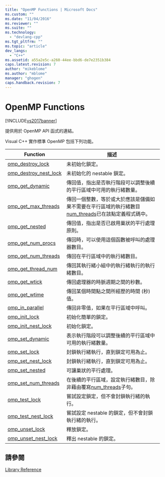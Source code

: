 ```yaml
---
title: "OpenMP Functions | Microsoft Docs"
ms.custom: ""
ms.date: "11/04/2016"
ms.reviewer: ""
ms.suite: ""
ms.technology: 
  - "devlang-cpp"
ms.tgt_pltfrm: ""
ms.topic: "article"
dev_langs: 
  - "C++"
ms.assetid: a55a2e5c-a260-44ee-bbd6-de7e2351b384
caps.latest.revision: 7
author: "mikeblome"
ms.author: "mblome"
manager: "ghogen"
caps.handback.revision: 7
---
```

# OpenMP Functions
[!INCLUDE[vs2017banner](../../../assembler/inline/includes/vs2017banner.md)]

提供用於 OpenMP API 函式的連結。  
  
 Visual C\+\+ 實作標準 OpenMP 包括下列功能。  
  
|Function|描述|  
|--------------|--------|  
|[omp\_destroy\_lock](../../../parallel/openmp/reference/omp-destroy-lock.md)|未初始化鎖定。|  
|[omp\_destroy\_nest\_lock](../../../parallel/openmp/reference/omp-destroy-nest-lock.md)|未初始化的 nestable 鎖定。|  
|[omp\_get\_dynamic](../../../parallel/openmp/reference/omp-get-dynamic.md)|傳回值，指出是否執行階段可以調整後續的平行區域中可用的執行緒數量。|  
|[omp\_get\_max\_threads](../../../parallel/openmp/reference/omp-get-max-threads.md)|傳回一個整數，等於或大於應該是儲備如果不需要在平行區域的執行緒數目[num\_threads](../../../parallel/openmp/reference/num-threads.md)已在該點定義程式碼中。|  
|[omp\_get\_nested](../../../parallel/openmp/reference/omp-get-nested.md)|傳回值，指出是否已啟用巢狀的平行處理原則。|  
|[omp\_get\_num\_procs](../../../parallel/openmp/reference/omp-get-num-procs.md)|傳回時，可以使用這個函數被呼叫的處理器數目。|  
|[omp\_get\_num\_threads](../../../parallel/openmp/reference/omp-get-num-threads.md)|傳回在平行區域中的執行緒數目。|  
|[omp\_get\_thread\_num](../../../parallel/openmp/reference/omp-get-thread-num.md)|傳回其執行緒小組中的執行緒執行的執行緒數目。|  
|[omp\_get\_wtick](../../../parallel/openmp/reference/omp-get-wtick.md)|傳回處理器的時脈週期之間的秒數。|  
|[omp\_get\_wtime](../../../parallel/openmp/reference/omp-get-wtime.md)|傳回某個時間點之間所經歷的時間 \(秒\) 值。|  
|[omp\_in\_parallel](../../../parallel/openmp/reference/omp-in-parallel.md)|傳回非零值，如果在平行區域中呼叫。|  
|[omp\_init\_lock](../../../parallel/openmp/reference/omp-init-lock.md)|初始化簡單的鎖定。|  
|[omp\_init\_nest\_lock](../../../parallel/openmp/reference/omp-init-nest-lock.md)|初始化鎖定。|  
|[omp\_set\_dynamic](../../../parallel/openmp/reference/omp-set-dynamic.md)|表示執行階段可以調整後續的平行區域中可用的執行緒數量。|  
|[omp\_set\_lock](../../../parallel/openmp/reference/omp-set-lock.md)|封鎖執行緒執行，直到鎖定可用為止。|  
|[omp\_set\_nest\_lock](../../../parallel/openmp/reference/omp-set-nest-lock.md)|封鎖執行緒執行，直到鎖定可用為止。|  
|[omp\_set\_nested](../../../parallel/openmp/reference/omp-set-nested.md)|可讓巢狀的平行處理。|  
|[omp\_set\_num\_threads](../../../parallel/openmp/reference/omp-set-num-threads.md)|在後續的平行區域，設定執行緒數目，除非藉由覆寫[num\_threads](../../../parallel/openmp/reference/num-threads.md)子句。|  
|[omp\_test\_lock](../../../parallel/openmp/reference/omp-test-lock.md)|嘗試設定鎖定，但不會封鎖執行緒的執行。|  
|[omp\_test\_nest\_lock](../../../parallel/openmp/reference/omp-test-nest-lock.md)|嘗試設定 nestable 的鎖定，但不會封鎖執行緒的執行。|  
|[omp\_unset\_lock](../../../parallel/openmp/reference/omp-unset-lock.md)|釋放鎖定。|  
|[omp\_unset\_nest\_lock](../../../parallel/openmp/reference/omp-unset-nest-lock.md)|釋出 nestable 的鎖定。|  
  
## 請參閱  
 [Library Reference](../../../parallel/openmp/reference/openmp-library-reference.md)